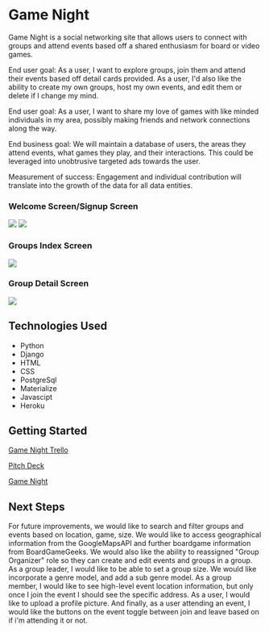 # Game Night



Game Night is a social networking site that allows users to connect with groups and attend events based off a shared enthusiasm for board or video games.

End user goal: As a user, I want to explore groups, join them and attend their events based off detail cards provided. As a user, I'd also like the ability to create my own groups, host my own events, and edit them or delete if I change my mind.

End user goal: As a user, I want to share my love of games with like minded individuals in my area, possibly making friends and network connections along the way.
 
End business goal: We will maintain a database of users, the areas they attend events, what games they play, and their interactions. This could be leveraged into unobtrusive targeted ads towards the user.
 
Measurement of success: Engagement and individual contribution will translate into the growth of the data for all data entities.




### Welcome Screen/Signup Screen
![](https://i.imgur.com/GxrlwLe.png)
![](https://i.imgur.com/sHGgK1q.png)




### Groups Index Screen
![](https://i.imgur.com/EiOTmRt.png)





### Group Detail Screen
![](https://i.imgur.com/BacAPnC.png)



## Technologies Used

* Python
* Django
* HTML
* CSS
* PostgreSql
* Materialize
* Javascipt
* Heroku


## Getting Started

[Game Night Trello](https://trello.com/b/CcQ3NIES/game-night)

[Pitch Deck](https://docs.google.com/presentation/d/1DImZYr3uk_slKnOq_oa1F8sVz4dm_jGRtWGQ4qI0CDk/edit#slide=id.gcb9a0b074_1_0)

[Game Night](https://game-night-efm.herokuapp.com/)


## Next Steps
For future improvements, we would like to search and filter groups and events based on location, game, size. We would like to access geographical information from the GoogleMapsAPI and further boardgame information from BoardGameGeeks. We would also like the ability to reassigned "Group Organizer" role so they can create and edit events and groups in a group. As a group leader, I would like to be able to set a group size. We would like incorporate a genre model, and add a sub genre model. As a group member, I would like to see high-level event location information, but only once I join the event I should see the specific address. As a user, I would like to upload a profile picture. And finally, as a user attending an event, I would like the buttons on the event toggle between join and leave based on if i'm attending it or not.